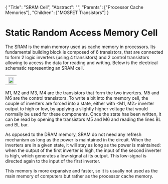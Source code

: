 {
    "Title": "SRAM Cell",
    "Abstract": "",
    "Parents": ["Processor Cache Memories"],
    "Children": ["MOSFET Transistors"]
}

# Static Random Access Memory Cell


The SRAM is the main memory used as cache memory in processors. Its fundamental building block is composed of 6 transistors, that are connected to form 2 logic inverters (using 4 transistors) and 2 control transistors allowing to access the data for reading and writing. Below is the electrical schematic representing an SRAM cell.

<table class="w3-center" width="100%">
	<tr><th>
		<img src="images/articles/SRAM.svg" class="w3-center" width="90%" />
	</th></tr>
</table>

M1, M2 and M3, M4 are the transistors that form the two inverters. M5 and M6 are the control transistors. To write a bit into the memory cell, the couple of inverters are forced into a state, either with <M1, M2> inverter output to high or low, by applying a slightly higher voltage that would normally be used for these components. Once the state has been written, it can be read by opening the transistors M5 and M6 and reading the lines BL and BL bar. 

As opposed to the DRAM memory, SRAM do not need any refresh mechanism as long as the power is maintained in the circuit. When the inverters are in a given state, it will stay as long as the power is maintained: when the output of the first inverter is high, the input of the second inverter is high, which generates a low-signal at its output. This low-signal is directed again to the input of the first inverter. 

This memory is more expansive and faster, so it is usually not used as the main memory of computers but rather as the processor cache memory. 